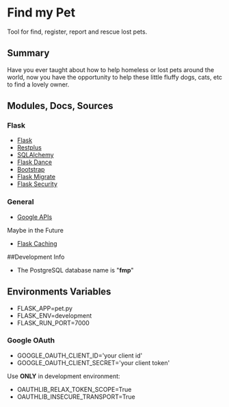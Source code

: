 # Find my Pet
Tool for find, register, report and rescue lost pets.

## Summary

Have you ever taught about how to help homeless or lost pets around the world, now you have the opportunity to help these little fluffy dogs, cats, etc to find a lovely owner.

## Modules, Docs, Sources

### Flask
* [Flask](https://flask.palletsprojects.com/en/1.1.x/)
* [Restplus](https://flask-restplus.readthedocs.io/en/stable/)
* [SQLAlchemy](https://flask-sqlalchemy.palletsprojects.com/en/2.x/)
* [Flask Dance](https://flask-dance.readthedocs.io/en/latest/)
* [Bootstrap](https://pythonhosted.org/Flask-Bootstrap/)
* [Flask Migrate](https://flask-migrate.readthedocs.io/en/latest/)
* [Flask Security](https://pythonhosted.org/Flask-Security/)

### General
* [Google APIs](https://console.developers.google.com/projectselector2/apis/dashboard?pli=1&supportedpurview=project)


Maybe in the Future
* [Flask Caching](https://flask-caching.readthedocs.io/en/latest/)


##Development Info

* The PostgreSQL database name is "**fmp**"

## Environments Variables

* FLASK_APP=pet.py
* FLASK_ENV=development
* FLASK_RUN_PORT=7000

### Google OAuth
* GOOGLE_OAUTH_CLIENT_ID='your client id'
* GOOGLE_OAUTH_CLIENT_SECRET='your client token'

Use **ONLY** in development environment:
* OAUTHLIB_RELAX_TOKEN_SCOPE=True
* OAUTHLIB_INSECURE_TRANSPORT=True
